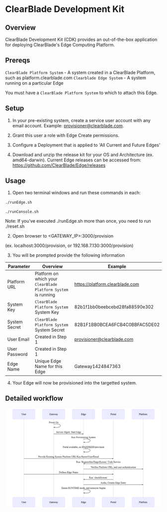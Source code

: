 # ClearBlade Development Kit

## Overview

ClearBlade Development Kit (CDK) provides an out-of-the-box application for deploying ClearBlade's Edge Computing Platform.

## Prereqs

`ClearBlade Platform System` - A system created in a ClearBlade Platform, such as platform.clearblade.com
`Clearblade Edge System` - A system running on a particular Edge

You must have a `ClearBlade Platform System` to which to attach this Edge.

## Setup

1. In your pre-existing system, create a service user account with any email account. Example: provisioner@clearblade.com.

2. Grant this user a role with Edge Create permissions.

3. Configure a Deployment that is applied to 'All Current and Future Edges'

4. Download and unzip the release kit for your OS and Architecture (ex. amd64-darwin). Current Edge releases can be accessed from: https://github.com/ClearBlade/Edge/releases


## Usage

1. Open two terminal windows and run these commands in each:

```
./runEdge.sh
```
```
./runConsole.sh
```
Note: If you've executed ./runEdge.sh more than once, you need to run ./reset.sh

2. Open browser to <GATEWAY_IP>:3000/provision 

(ex. localhost:3000/provision, or 192.168.7.130:3000/provision)

3. You will be prompted provide the following information

|Parameter|Overview|Example|
|---|---|---|
|Platform URL|Platform on which your `ClearBlade Platform System` is running|https://platform.clearblade.com|
|System Key|`ClearBlade Platform System` System Key|82b1f1bb0beebcebd28fa88590e302|
|System Secret|`ClearBlade Platform System` System Secret|82B1F1BB0BCEA6FCB4C0BBFAC5DE02|
|User Email|Created in Step 1|provisioner@clearblade.com|
|User Password|Created in Step 1|<PASSWORD>|
|Edge Name|Unique Edge Name for this Edge|Gateway1424847363|


4. Your Edge will now be provisioned into the targetted system.

## Detailed workflow

![](workflow.png)


